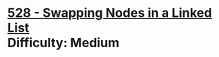 # [528 - Swapping Nodes in a Linked List](https://leetcode.com/problems/swapping-nodes-in-a-linked-list/) </br> Difficulty: Medium